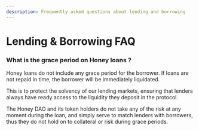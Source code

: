```yaml
---
description: Frequently asked questions about lending and borrowing
---
```


# Lending & Borrowing FAQ

### What is the grace period on Honey loans ?

Honey loans do not include any grace period for the borrower. If loans are not repaid in time, the borrower will be immediately liquidated.

This is to protect the solvency of our lending markets, ensuring that lenders always have ready access to the liquidity they deposit in the protocol.

The Honey DAO and its token holders do not take any of the risk at any moment during the loan, and simply serve to match lenders with borrowers, thus they do not hold on to collateral or risk during grace periods.

